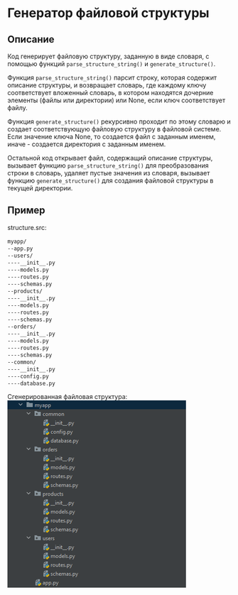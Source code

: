 # Генератор файловой структуры
## Описание
Код генерирует файловую структуру, заданную в виде словаря, с помощью функций `parse_structure_string()` и
`generate_structure()`.

Функция `parse_structure_string()` парсит строку, которая содержит описание структуры, и возвращает словарь, где каждому
ключу соответствует вложенный словарь, в котором находятся дочерние элементы (файлы или директории) или None, если ключ
соответствует файлу.

Функция `generate_structure()` рекурсивно проходит по этому словарю и создает соответствующую файловую структуру в
файловой системе. Если значение ключа None, то создается файл с заданным именем, иначе - создается директория с заданным
именем.

Остальной код открывает файл, содержащий описание структуры, вызывает функцию `parse_structure_string()` для
преобразования строки в словарь, удаляет пустые значения из словаря, вызывает функцию `generate_structure()` для создания
файловой структуры в текущей директории.

## Пример
structure.src:
```structure.src
myapp/
--app.py
--users/
----__init__.py
----models.py
----routes.py
----schemas.py
--products/
----__init__.py
----models.py
----routes.py
----schemas.py
--orders/
----__init__.py
----models.py
----routes.py
----schemas.py
--common/
----__init__.py
----config.py
----database.py
```

Сгенерированная файловая структура:
![img.png](docs/screen.png)
